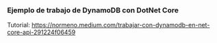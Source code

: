 ### Ejemplo de trabajo de DynamoDB con DotNet Core

Tutorial: https://normeno.medium.com/trabajar-con-dynamodb-en-net-core-api-291224f06459
